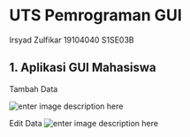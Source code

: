 # UTS Pemrograman GUI
Irsyad Zulfikar 19104040 S1SE03B

## 1. Aplikasi GUI Mahasiswa

Tambah Data

![enter image description here](https://i.ibb.co/48k9njz/uts-gui-1.png)

Edit Data
![enter image description here](https://i.ibb.co/48k9njz/uts-gui-2.png)
